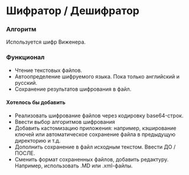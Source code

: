 # Шифратор / Дешифратор

### Алгоритм
Используется шифр Виженера.

### Функционал
* Чтение текстовых файлов.
* Автоопределение шифруемого языка. Пока только английский и русский.
* Сохранение результатов шифрования в файл.

#### Хотелось бы добавить
* Реализовать шифрование файлов через кодировку base64-строк.
* Ввести выбор алгоритмов шифрования
* Добавить кастомизацию приложения: например, кэширование ключей или автоматическое сохранение файла в предыдущую директорию и т.д.
* Дополнить сохранение в файл исходным текстом. Ввести ДО / ПОСЛЕ.
* Сменить формат сохраненных файлов, добавить редактуру. Например, использовать .MD или .xml-файлы.


